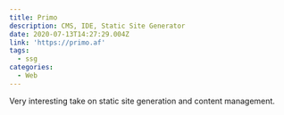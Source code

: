 ```yaml
---
title: Primo
description: CMS, IDE, Static Site Generator
date: 2020-07-13T14:27:29.004Z
link: 'https://primo.af'
tags:
  - ssg
categories:
  - Web
---
```

Very interesting take on static site generation and content management.
